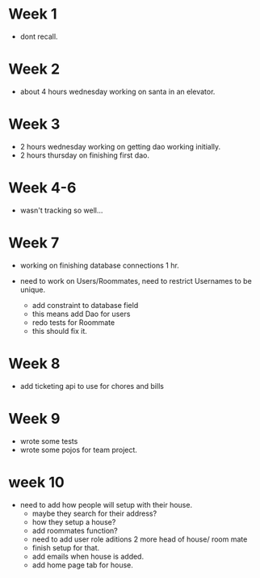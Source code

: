 # Week 1

- dont recall.

# Week 2

- about 4 hours wednesday working on santa in an elevator.

# Week 3

- 2 hours wednesday working on getting dao working initially.
- 2 hours thursday on finishing first dao.

# Week 4-6

- wasn't tracking so well...

# Week 7

- working on finishing database connections 1 hr.

- need to work on Users/Roommates, need to restrict Usernames to be unique.
    - add constraint to database field
    - this means add Dao for users
    - redo tests for Roommate
    - this should fix it.
    
# Week 8 

- add ticketing api to use for chores and bills

# Week 9

- wrote some tests
- wrote some pojos for team project.

# week 10

- need to add how people will setup with their house.
    - maybe they search for their address?
    - how they setup a house?
    - add roommates function?
    - need to add user role aditions 2 more head of house/ room mate
    - finish setup for that. 
    - add emails when house is added.
    - add home page tab for house.